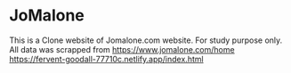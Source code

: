 # JoMalone
This is a Clone website of Jomalone.com website. For study purpose only. All data was scrapped from https://www.jomalone.com/home
https://fervent-goodall-77710c.netlify.app/index.html
